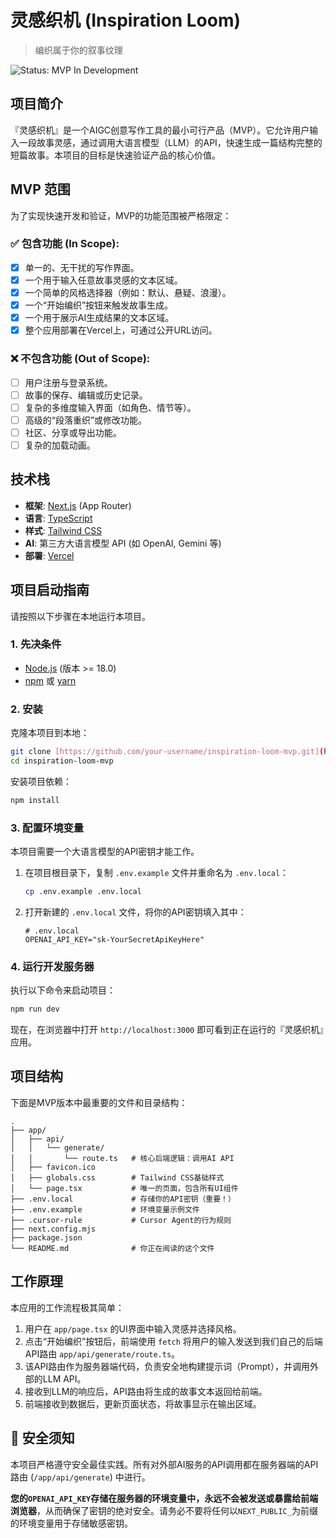# 灵感织机 (Inspiration Loom)

> 编织属于你的叙事纹理

![Status: MVP In Development](https://img.shields.io/badge/status-MVP%20In%20Development-yellow)

## 项目简介

『灵感织机』是一个AIGC创意写作工具的最小可行产品（MVP）。它允许用户输入一段故事灵感，通过调用大语言模型（LLM）的API，快速生成一篇结构完整的短篇故事。本项目的目标是快速验证产品的核心价值。

## MVP 范围

为了实现快速开发和验证，MVP的功能范围被严格限定：

### ✅ **包含功能 (In Scope):**
- [x] 单一的、无干扰的写作界面。
- [x] 一个用于输入任意故事灵感的文本区域。
- [x] 一个简单的风格选择器（例如：默认、悬疑、浪漫）。
- [x] 一个“开始编织”按钮来触发故事生成。
- [x] 一个用于展示AI生成结果的文本区域。
- [x] 整个应用部署在Vercel上，可通过公开URL访问。

### ❌ **不包含功能 (Out of Scope):**
- [ ] 用户注册与登录系统。
- [ ] 故事的保存、编辑或历史记录。
- [ ] 复杂的多维度输入界面（如角色、情节等）。
- [ ] 高级的“段落重织”或修改功能。
- [ ] 社区、分享或导出功能。
- [ ] 复杂的加载动画。

## 技术栈

- **框架**: [Next.js](https://nextjs.org/) (App Router)
- **语言**: [TypeScript](https://www.typescriptlang.org/)
- **样式**: [Tailwind CSS](https://tailwindcss.com/)
- **AI**: 第三方大语言模型 API (如 OpenAI, Gemini 等)
- **部署**: [Vercel](https://vercel.com/)

## 项目启动指南

请按照以下步骤在本地运行本项目。

### 1. 先决条件
- [Node.js](https://nodejs.org/en) (版本 >= 18.0)
- [npm](https://www.npmjs.com/) 或 [yarn](https://yarnpkg.com/)

### 2. 安装
克隆本项目到本地：
```bash
git clone [https://github.com/your-username/inspiration-loom-mvp.git](https://github.com/your-username/inspiration-loom-mvp.git)
cd inspiration-loom-mvp
```

安装项目依赖：
```bash
npm install
```

### 3. 配置环境变量
本项目需要一个大语言模型的API密钥才能工作。

1.  在项目根目录下，复制 `.env.example` 文件并重命名为 `.env.local`：
    ```bash
    cp .env.example .env.local
    ```
2.  打开新建的 `.env.local` 文件，将你的API密钥填入其中：
    ```
    # .env.local
    OPENAI_API_KEY="sk-YourSecretApiKeyHere"
    ```

### 4. 运行开发服务器
执行以下命令来启动项目：
```bash
npm run dev
```
现在，在浏览器中打开 `http://localhost:3000` 即可看到正在运行的『灵感织机』应用。

## 项目结构

下面是MVP版本中最重要的文件和目录结构：

```
.
├── app/
│   ├── api/
│   │   └── generate/
│   │       └── route.ts   # 核心后端逻辑：调用AI API
│   ├── favicon.ico
│   ├── globals.css        # Tailwind CSS基础样式
│   └── page.tsx           # 唯一的页面，包含所有UI组件
├── .env.local             # 存储你的API密钥（重要！）
├── .env.example           # 环境变量示例文件
├── .cursor-rule           # Cursor Agent的行为规则
├── next.config.mjs
├── package.json
└── README.md              # 你正在阅读的这个文件
```

## 工作原理

本应用的工作流程极其简单：
1.  用户在 `app/page.tsx` 的UI界面中输入灵感并选择风格。
2.  点击“开始编织”按钮后，前端使用 `fetch` 将用户的输入发送到我们自己的后端API路由 `app/api/generate/route.ts`。
3.  该API路由作为服务器端代码，负责安全地构建提示词（Prompt），并调用外部的LLM API。
4.  接收到LLM的响应后，API路由将生成的故事文本返回给前端。
5.  前端接收到数据后，更新页面状态，将故事显示在输出区域。

## 🔐 安全须知

本项目严格遵守安全最佳实践。所有对外部AI服务的API调用都在服务器端的API路由 (`/app/api/generate`) 中进行。

**您的`OPENAI_API_KEY`存储在服务器的环境变量中，永远不会被发送或暴露给前端浏览器**，从而确保了密钥的绝对安全。请务必不要将任何以`NEXT_PUBLIC_`为前缀的环境变量用于存储敏感密钥。
